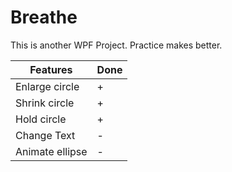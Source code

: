 # Breathe

This is another WPF Project. Practice makes better.

| Features        | Done |
| --------------- | ---- |
| Enlarge circle  | +    |
| Shrink circle   | +    |
| Hold circle     | +    |
| Change Text     | -    |
| Animate ellipse | -    |
